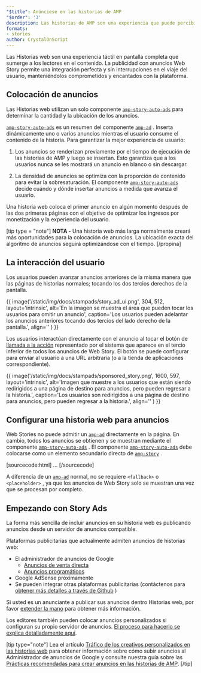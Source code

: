 ```yaml
---
"$title": Anúnciese en las historias de AMP
"$order": '3'
description: Las historias de AMP son una experiencia que puede percibirse en pantalla completa y permite introducir a los lectores en el contenido. Publicitarse mediante anuncios en las historias de AMP permite una integración perfecta y sin interrupciones ...
formats:
- stories
author: CrystalOnScript
---
```


Las Historias web son una experiencia táctil en pantalla completa que sumerge a los lectores en el contenido. La publicidad con anuncios Web Story permite una integración perfecta y sin interrupciones en el viaje del usuario, manteniéndolos comprometidos y encantados con la plataforma.

## Colocación de anuncios

Las Historias web utilizan un solo componente [`amp-story-auto-ads`](../../../documentation/components/reference/amp-story-auto-ads.md) para determinar la cantidad y la ubicación de los anuncios.

[`amp-story-auto-ads`](../../../documentation/components/reference/amp-story-auto-ads.md) es un resumen del componente [`amp-ad`](../../../documentation/components/reference/amp-ad.md) . Inserta dinámicamente uno o varios anuncios mientras el usuario consume el contenido de la historia. Para garantizar la mejor experiencia de usuario:

1. Los anuncios se renderizan previamente por el tiempo de ejecución de las historias de AMP y luego se insertan. Esto garantiza que a los usuarios nunca se les mostrará un anuncio en blanco o sin descargar.

2. La densidad de anuncios se optimiza con la proporción de contenido para evitar la sobresaturación. El componente [`amp-story-auto-ads`](../../../documentation/components/reference/amp-story-auto-ads.md) decide cuándo y dónde insertar anuncios a medida que avanza el usuario.

Una historia web coloca el primer anuncio en algún momento después de las dos primeras páginas con el objetivo de optimizar los ingresos por monetización y la experiencia del usuario.

<amp-anim width="360" height="640" src="/static/img/docs/stampads/stamp_gif_ad.gif">
  <amp-img placeholder width="360" height="640" src="/static/img/docs/stampads/stamp_gif_still.png">
  </amp-img></amp-anim>

[tip type = "note"] **NOTA -** Una historia web más larga normalmente creará más oportunidades para la colocación de anuncios. La ubicación exacta del algoritmo de anuncios seguirá optimizándose con el tiempo. [/propina]

## La interacción del usuario

Los usuarios pueden avanzar anuncios anteriores de la misma manera que las páginas de historias normales; tocando los dos tercios derechos de la pantalla.

{{ image('/static/img/docs/stampads/story_ad_ui.png', 304, 512, layout='intrinsic', alt='En la imagen se muestra el área que pueden tocar los usuarios para omitir un anuncio', caption='Los usuarios pueden adelantar los anuncios anteriores tocando dos tercios del lado derecho de la pantalla.', align='' ) }}

Los usuarios interactúan directamente con el anuncio al tocar el botón de [llamada a la acción](story_ads_best_practices.md#call-to-action-button-text-enum) representado por el sistema que aparece en el tercio inferior de todos los anuncios de Web Story. El botón se puede configurar para enviar al usuario a una URL arbitraria (o a la tienda de aplicaciones correspondiente).

{{ image('/static/img/docs/stampads/sponsored_story.png', 1600, 597, layout='intrinsic', alt='Imagen que muestre a los usuarios que están siendo redirigidos a una página de destino para anuncios, pero pueden regresar a la historia.', caption='Los usuarios son redirigidos a una página de destino para anuncios, pero pueden regresar a la historia.', align='' ) }}

## Configurar una historia web para anuncios

Web Stories no puede admitir un [`amp-ad`](../../../documentation/components/reference/amp-ad.md) directamente en la página. En cambio, todos los anuncios se obtienen y se muestran mediante el componente [`amp-story-auto-ads`](../../../documentation/components/reference/amp-story-auto-ads.md) . El componente [`amp-story-auto-ads`](../../../documentation/components/reference/amp-story-auto-ads.md) debe colocarse como un elemento secundario directo de [`amp-story`](../../../documentation/components/reference/amp-story.md) .

[sourcecode:html]
<amp-story>
  <amp-story-auto-ads>
    <script type="application/json">
      {
        "ad-attributes": {
          // ad server configuration
        }
      }
    </script>
  </amp-story-auto-ads>
  <amp-story-page>
  ...
</amp-story>
[/sourcecode]

A diferencia de un [`amp-ad`](../../../documentation/components/reference/amp-ad.md) normal, no se requiere `<fallback>` o `<placeholder>` , ya que los anuncios de Web Story solo se muestran una vez que se procesan por completo.

## Empezando con Story Ads

La forma más sencilla de incluir anuncios en su historia web es publicando anuncios desde un servidor de anuncios compatible.

Plataformas publicitarias que actualmente admiten anuncios de historias web:

- El administrador de anuncios de Google <a name="google-ad-manager"></a>
    - [Anuncios de venta directa](https://support.google.com/admanager/answer/9038178)
    - [Anuncios programáticos](https://support.google.com/admanager/answer/9416436)
- Google AdSense próximamente
- Se pueden integrar otras plataformas publicitarias (contáctenos para [obtener más detalles a través de Github](https://github.com/ampproject/amphtml/issues/30769) )

Si usted es un anunciante a publicar sus anuncios dentro Historias web, por favor [extender la mano](mailto:story-ads-wg@google.com) para obtener más información.

Los editores también pueden colocar anuncios personalizados si configuran su propio servidor de anuncios. [El proceso para hacerlo se explica detalladamente aquí](https://github.com/ampproject/amphtml/blob/master/extensions/amp-story/amp-story-ads.md#publisher-placed-ads).

[tip type="note"] Lea el artículo [Tráfico de los creativos personalizados en las historias web](https://support.google.com/admanager/answer/9038178) para obtener información sobre cómo subir anuncios al Administrador de anuncios de Google y consulte nuestra guía sobre las [Prácticas recomendadas para crear anuncios en las historias de AMP](story_ads_best_practices.md). [/tip]
